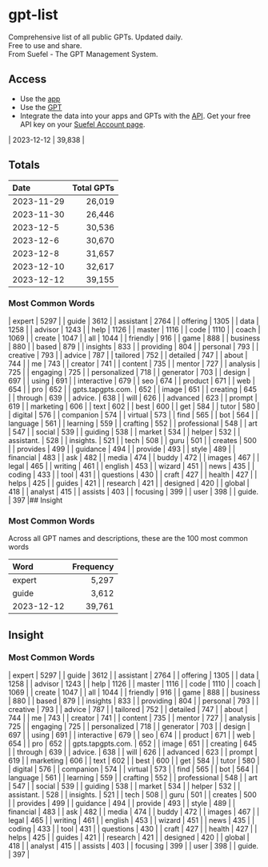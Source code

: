 # gpt-list
Comprehensive list of all public GPTs. Updated daily.  
Free to use and share.  
From Suefel - The GPT Management System.

## Access
- Use the [app](https://suefel.com/gpts)
- Use the [GPT](https://chatg.pt/gpt-search)
- Integrate the data into your apps and GPTs with the [API](https://gpt-search-za6rvhzkqa-uc.a.run.app/). Get your free API key on your [Suefel Account page](https://suefel.com/account).

| 2023-12-12 |  39,838 |
## Totals

| Date                  |   Total GPTs  |
|:----------------------|--------------:|
| 2023-11-29            |      26,019   |
| 2023-11-30            |      26,446   |
| 2023-12-5             |      30,536   |
| 2023-12-6             |      30,670   |
| 2023-12-8             |      31,657   |
| 2023-12-10            |      32,617   |
| 2023-12-12 |  39,155 |


### Most Common Words
| expert |  5297 |
| guide |  3612 |
| assistant |  2764 |
| offering |  1305 |
| data |  1258 |
| advisor |  1243 |
| help |  1126 |
| master |  1116 |
| code |  1110 |
| coach |  1069 |
| create |  1047 |
| all |  1044 |
| friendly |  916 |
| game |  888 |
| business |  880 |
| based |  879 |
| insights |  833 |
| providing |  804 |
| personal |  793 |
| creative |  793 |
| advice |  787 |
| tailored |  752 |
| detailed |  747 |
| about |  744 |
| me |  743 |
| creator |  741 |
| content |  735 |
| mentor |  727 |
| analysis |  725 |
| engaging |  725 |
| personalized |  718 |
| generator |  703 |
| design |  697 |
| using |  691 |
| interactive |  679 |
| seo |  674 |
| product |  671 |
| web |  654 |
| pro |  652 |
| gpts.tapgpts.com. |  652 |
| image |  651 |
| creating |  645 |
| through |  639 |
| advice. |  638 |
| will |  626 |
| advanced |  623 |
| prompt |  619 |
| marketing |  606 |
| text |  602 |
| best |  600 |
| get |  584 |
| tutor |  580 |
| digital |  576 |
| companion |  574 |
| virtual |  573 |
| find |  565 |
| bot |  564 |
| language |  561 |
| learning |  559 |
| crafting |  552 |
| professional |  548 |
| art |  547 |
| social |  539 |
| guiding |  538 |
| market |  534 |
| helper |  532 |
| assistant. |  528 |
| insights. |  521 |
| tech |  508 |
| guru |  501 |
| creates |  500 |
| provides |  499 |
| guidance |  494 |
| provide |  493 |
| style |  489 |
| financial |  483 |
| ask |  482 |
| media |  474 |
| buddy |  472 |
| images |  467 |
| legal |  465 |
| writing |  461 |
| english |  453 |
| wizard |  451 |
| news |  435 |
| coding |  433 |
| tool |  431 |
| questions |  430 |
| craft |  427 |
| health |  427 |
| helps |  425 |
| guides |  421 |
| research |  421 |
| designed |  420 |
| global |  418 |
| analyst |  415 |
| assists |  403 |
| focusing |  399 |
| user |  398 |
| guide. |  397 |## Insight
### Most Common Words
Across all GPT names and descriptions, these are the 100 most common words

| Word                  |   Frequency   |
|:----------------------|--------------:|
| expert            |      5,297   |
| guide            |      3,612   |
| 2023-12-12 |  39,761 |

## Insight
### Most Common Words
| expert |  5297 |
| guide |  3612 |
| assistant |  2764 |
| offering |  1305 |
| data |  1258 |
| advisor |  1243 |
| help |  1126 |
| master |  1116 |
| code |  1110 |
| coach |  1069 |
| create |  1047 |
| all |  1044 |
| friendly |  916 |
| game |  888 |
| business |  880 |
| based |  879 |
| insights |  833 |
| providing |  804 |
| personal |  793 |
| creative |  793 |
| advice |  787 |
| tailored |  752 |
| detailed |  747 |
| about |  744 |
| me |  743 |
| creator |  741 |
| content |  735 |
| mentor |  727 |
| analysis |  725 |
| engaging |  725 |
| personalized |  718 |
| generator |  703 |
| design |  697 |
| using |  691 |
| interactive |  679 |
| seo |  674 |
| product |  671 |
| web |  654 |
| pro |  652 |
| gpts.tapgpts.com. |  652 |
| image |  651 |
| creating |  645 |
| through |  639 |
| advice. |  638 |
| will |  626 |
| advanced |  623 |
| prompt |  619 |
| marketing |  606 |
| text |  602 |
| best |  600 |
| get |  584 |
| tutor |  580 |
| digital |  576 |
| companion |  574 |
| virtual |  573 |
| find |  565 |
| bot |  564 |
| language |  561 |
| learning |  559 |
| crafting |  552 |
| professional |  548 |
| art |  547 |
| social |  539 |
| guiding |  538 |
| market |  534 |
| helper |  532 |
| assistant. |  528 |
| insights. |  521 |
| tech |  508 |
| guru |  501 |
| creates |  500 |
| provides |  499 |
| guidance |  494 |
| provide |  493 |
| style |  489 |
| financial |  483 |
| ask |  482 |
| media |  474 |
| buddy |  472 |
| images |  467 |
| legal |  465 |
| writing |  461 |
| english |  453 |
| wizard |  451 |
| news |  435 |
| coding |  433 |
| tool |  431 |
| questions |  430 |
| craft |  427 |
| health |  427 |
| helps |  425 |
| guides |  421 |
| research |  421 |
| designed |  420 |
| global |  418 |
| analyst |  415 |
| assists |  403 |
| focusing |  399 |
| user |  398 |
| guide. |  397 |